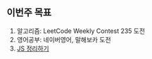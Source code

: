 ## 이번주 목표

1. 알고리즘: LeetCode Weekly Contest 235 도전
2. 영어공부: 네이버영어, 말해보카 도전
3. [JS 정리하기](https://blog.naver.com/1ilsang/222314797094)
